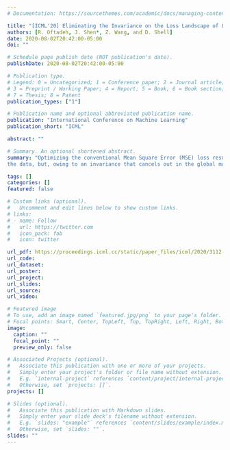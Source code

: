```yaml
---
# Documentation: https://sourcethemes.com/academic/docs/managing-content/

title: "[ICML'20] Eliminating the Invariance on the Loss Landscape of Linear Autoencoders"
authors: [R. Oftadeh, J. Shen*, Z. Wang, and D. Shell]
date: 2020-08-02T20:42:00-05:00
doi: ""

# Schedule page publish date (NOT publication's date).
publishDate: 2020-08-02T20:42:00-05:00

# Publication type.
# Legend: 0 = Uncategorized; 1 = Conference paper; 2 = Journal article;
# 3 = Preprint / Working Paper; 4 = Report; 5 = Book; 6 = Book section;
# 7 = Thesis; 8 = Patent
publication_types: ["1"]

# Publication name and optional abbreviated publication name.
publication: "International Conference on Machine Learning"
publication_short: "ICML"

abstract: ""

# Summary. An optional shortened abstract.
summary: "Optimizing the conventional Mean Square Error (MSE) loss results in a decoder matrix that spans the principal subspace of the sample covariance of
the data, but, owing to an invariance that cancels out in the global map, it will fail to identify the exact eigenvectors. We show here that our proposed loss function eliminates this issue, so the decoder converges to the exact ordered unnormalized eigenvectors of the sample covariance matrix."

tags: []
categories: []
featured: false

# Custom links (optional).
#   Uncomment and edit lines below to show custom links.
# links:
# - name: Follow
#   url: https://twitter.com
#   icon_pack: fab
#   icon: twitter

url_pdf: https://proceedings.icml.cc/static/paper_files/icml/2020/3112-Paper.pdf
url_code:
url_dataset:
url_poster:
url_project:
url_slides:
url_source:
url_video:

# Featured image
# To use, add an image named `featured.jpg/png` to your page's folder. 
# Focal points: Smart, Center, TopLeft, Top, TopRight, Left, Right, BottomLeft, Bottom, BottomRight.
image:
  caption: ""
  focal_point: ""
  preview_only: false

# Associated Projects (optional).
#   Associate this publication with one or more of your projects.
#   Simply enter your project's folder or file name without extension.
#   E.g. `internal-project` references `content/project/internal-project/index.md`.
#   Otherwise, set `projects: []`.
projects: []

# Slides (optional).
#   Associate this publication with Markdown slides.
#   Simply enter your slide deck's filename without extension.
#   E.g. `slides: "example"` references `content/slides/example/index.md`.
#   Otherwise, set `slides: ""`.
slides: ""
---
```

